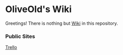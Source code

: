 # OliveOld's Wiki

Greetings! There is nothing but [Wiki](https://github.com/OliveOld/Wiki/wiki) in this repository.

### Public Sites 

[Trello](https://trello.com/b/ClECVxTO/olive-old)
